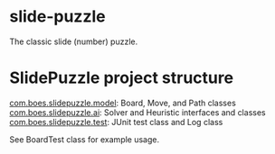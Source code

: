 slide-puzzle
============

The classic slide (number) puzzle.

SlidePuzzle project structure
=============================

[com.boes.slidepuzzle.model](https://github.com/boes-matt/slide-puzzle/tree/master/SlidePuzzle/src/com/boes/slidepuzzle/model): Board, Move, and Path classes   
[com.boes.slidepuzzle.ai](https://github.com/boes-matt/slide-puzzle/tree/master/SlidePuzzle/src/com/boes/slidepuzzle/ai): Solver and Heuristic interfaces and classes   
[com.boes.slidepuzzle.test](https://github.com/boes-matt/slide-puzzle/tree/master/SlidePuzzle/src/com/boes/slidepuzzle/test): JUnit test class and Log class   

See BoardTest class for example usage.   



